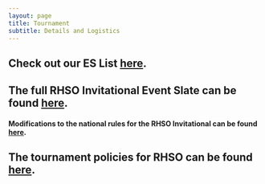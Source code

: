 ```yaml
---
layout: page
title: Tournament
subtitle: Details and Logistics
---
```

## Check out our ES List [here](https://rhsoi.github.io/eventsupervisors/).


## The full RHSO Invitational Event Slate can be found [here](https://docs.google.com/document/d/1jMsXvYGb6b6OundxjEaNgC3uk9JMjTkPxkcytH2aSu4/edit?usp=sharing).
#### Modifications to the national rules for the RHSO Invitational can be found [here](https://docs.google.com/document/d/1SAtxygvdiYcVk8G_-nRNiynoIFiG_FClc5-sPybRyzo/edit?usp=sharing).

## The tournament policies for RHSO can be found [here](https://docs.google.com/document/d/1j2GfbtZRVkHbLEZlZYnzcaUrr3eobrzMzU9noHi2g9A/edit?usp=sharing).
